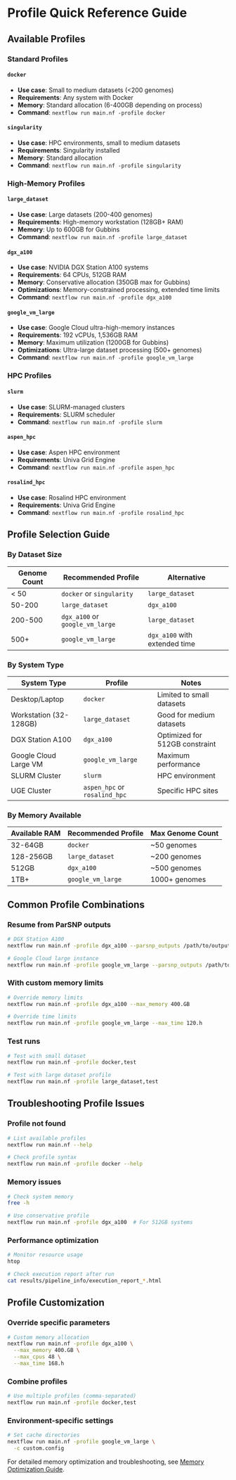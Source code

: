 # Profile Quick Reference Guide

## Available Profiles

### Standard Profiles

#### `docker`
- **Use case**: Small to medium datasets (<200 genomes)
- **Requirements**: Any system with Docker
- **Memory**: Standard allocation (6-400GB depending on process)
- **Command**: `nextflow run main.nf -profile docker`

#### `singularity`
- **Use case**: HPC environments, small to medium datasets
- **Requirements**: Singularity installed
- **Memory**: Standard allocation
- **Command**: `nextflow run main.nf -profile singularity`

### High-Memory Profiles

#### `large_dataset`
- **Use case**: Large datasets (200-400 genomes)
- **Requirements**: High-memory workstation (128GB+ RAM)
- **Memory**: Up to 600GB for Gubbins
- **Command**: `nextflow run main.nf -profile large_dataset`

#### `dgx_a100`
- **Use case**: NVIDIA DGX Station A100 systems
- **Requirements**: 64 CPUs, 512GB RAM
- **Memory**: Conservative allocation (350GB max for Gubbins)
- **Optimizations**: Memory-constrained processing, extended time limits
- **Command**: `nextflow run main.nf -profile dgx_a100`

#### `google_vm_large`
- **Use case**: Google Cloud ultra-high-memory instances
- **Requirements**: 192 vCPUs, 1,536GB RAM
- **Memory**: Maximum utilization (1200GB for Gubbins)
- **Optimizations**: Ultra-large dataset processing (500+ genomes)
- **Command**: `nextflow run main.nf -profile google_vm_large`

### HPC Profiles

#### `slurm`
- **Use case**: SLURM-managed clusters
- **Requirements**: SLURM scheduler
- **Command**: `nextflow run main.nf -profile slurm`

#### `aspen_hpc`
- **Use case**: Aspen HPC environment
- **Requirements**: Univa Grid Engine
- **Command**: `nextflow run main.nf -profile aspen_hpc`

#### `rosalind_hpc`
- **Use case**: Rosalind HPC environment
- **Requirements**: Univa Grid Engine
- **Command**: `nextflow run main.nf -profile rosalind_hpc`

## Profile Selection Guide

### By Dataset Size

| Genome Count | Recommended Profile | Alternative |
|-------------|-------------------|-------------|
| < 50 | `docker` or `singularity` | `large_dataset` |
| 50-200 | `large_dataset` | `dgx_a100` |
| 200-500 | `dgx_a100` or `google_vm_large` | `large_dataset` |
| 500+ | `google_vm_large` | `dgx_a100` with extended time |

### By System Type

| System Type | Profile | Notes |
|------------|---------|-------|
| Desktop/Laptop | `docker` | Limited to small datasets |
| Workstation (32-128GB) | `large_dataset` | Good for medium datasets |
| DGX Station A100 | `dgx_a100` | Optimized for 512GB constraint |
| Google Cloud Large VM | `google_vm_large` | Maximum performance |
| SLURM Cluster | `slurm` | HPC environment |
| UGE Cluster | `aspen_hpc` or `rosalind_hpc` | Specific HPC sites |

### By Memory Available

| Available RAM | Recommended Profile | Max Genome Count |
|--------------|-------------------|------------------|
| 32-64GB | `docker` | ~50 genomes |
| 128-256GB | `large_dataset` | ~200 genomes |
| 512GB | `dgx_a100` | ~500 genomes |
| 1TB+ | `google_vm_large` | 1000+ genomes |

## Common Profile Combinations

### Resume from ParSNP outputs
```bash
# DGX Station A100
nextflow run main.nf -profile dgx_a100 --parsnp_outputs /path/to/outputs

# Google Cloud large instance
nextflow run main.nf -profile google_vm_large --parsnp_outputs /path/to/outputs
```

### With custom memory limits
```bash
# Override memory limits
nextflow run main.nf -profile dgx_a100 --max_memory 400.GB

# Override time limits
nextflow run main.nf -profile google_vm_large --max_time 120.h
```

### Test runs
```bash
# Test with small dataset
nextflow run main.nf -profile docker,test

# Test with large dataset profile
nextflow run main.nf -profile large_dataset,test
```

## Troubleshooting Profile Issues

### Profile not found
```bash
# List available profiles
nextflow run main.nf --help

# Check profile syntax
nextflow run main.nf -profile docker --help
```

### Memory issues
```bash
# Check system memory
free -h

# Use conservative profile
nextflow run main.nf -profile dgx_a100  # For 512GB systems
```

### Performance optimization
```bash
# Monitor resource usage
htop

# Check execution report after run
cat results/pipeline_info/execution_report_*.html
```

## Profile Customization

### Override specific parameters
```bash
# Custom memory allocation
nextflow run main.nf -profile dgx_a100 \
  --max_memory 400.GB \
  --max_cpus 48 \
  --max_time 168.h
```

### Combine profiles
```bash
# Use multiple profiles (comma-separated)
nextflow run main.nf -profile docker,test
```

### Environment-specific settings
```bash
# Set cache directories
nextflow run main.nf -profile google_vm_large \
  -c custom.config
```

For detailed memory optimization and troubleshooting, see [Memory Optimization Guide](memory-optimization.md).